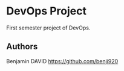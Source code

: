# DevOps Project

First semester project of DevOps. 

## Authors

Benjamin DAVID <https://github.com/benji920>